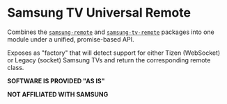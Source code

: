 # Samsung TV Universal Remote

Combines the [`samsung-remote`][legacy] and [`samsung-tv-remote`][tizen] packages into one module under a unified, promise-based API.

Exposes as "factory" that will detect support for either Tizen (WebSocket) or Legacy (socket) Samsung TVs and return the corresponding remote class.

**SOFTWARE IS PROVIDED "AS IS"**

**NOT AFFILIATED WITH SAMSUNG**

[legacy]: https://github.com/natalan/samsung-remote
[tizen]: https://github.com/Badisi/samsung-tv-remote